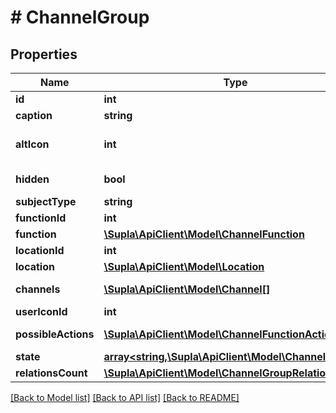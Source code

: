 # # ChannelGroup

## Properties

Name | Type | Description | Notes
------------ | ------------- | ------------- | -------------
**id** | **int** | Identifier | [optional]
**caption** | **string** | Caption | [optional]
**altIcon** | **int** | Chosen alternative icon idenifier. Should not be greater than the &#x60;function.maxAlternativeIconIndex&#x60;. | [optional]
**hidden** | **bool** | Whether this channel group is shown on client apps or not | [optional]
**subjectType** | **string** |  | [optional]
**functionId** | **int** |  | [optional]
**function** | [**\Supla\ApiClient\Model\ChannelFunction**](ChannelFunction.md) |  | [optional]
**locationId** | **int** |  | [optional]
**location** | [**\Supla\ApiClient\Model\Location**](Location.md) |  | [optional]
**channels** | [**\Supla\ApiClient\Model\Channel[]**](Channel.md) | Channel group channels, if requested by the &#x60;include&#x60; param | [optional]
**userIconId** | **int** |  | [optional]
**possibleActions** | [**\Supla\ApiClient\Model\ChannelFunctionAction[]**](ChannelFunctionAction.md) | What action can you execute on this subject? | [optional]
**state** | [**array<string,\Supla\ApiClient\Model\ChannelState>**](ChannelState.md) |  | [optional]
**relationsCount** | [**\Supla\ApiClient\Model\ChannelGroupRelationsCount**](ChannelGroupRelationsCount.md) |  | [optional]

[[Back to Model list]](../../README.md#models) [[Back to API list]](../../README.md#endpoints) [[Back to README]](../../README.md)
